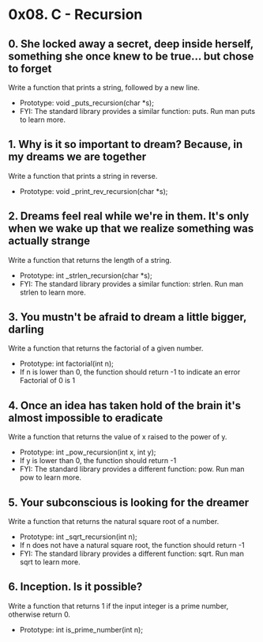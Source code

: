 # 0x08. C - Recursion


## 0. She locked away a secret, deep inside herself, something she once knew to be true... but chose to forget

Write a function that prints a string, followed by a new line.

- Prototype: void _puts_recursion(char *s);
- FYI: The standard library provides a similar function: puts. Run man puts to learn more.

## 1. Why is it so important to dream? Because, in my dreams we are together
Write a function that prints a string in reverse.

- Prototype: void _print_rev_recursion(char *s);

## 2. Dreams feel real while we're in them. It's only when we wake up that we realize something was actually strange

Write a function that returns the length of a string.

- Prototype: int _strlen_recursion(char *s);
- FYI: The standard library provides a similar function: strlen. Run man strlen to learn more.

## 3. You mustn't be afraid to dream a little bigger, darling

Write a function that returns the factorial of a given number.

- Prototype: int factorial(int n);
- If n is lower than 0, the function should return -1 to indicate an error
Factorial of 0 is 1

## 4. Once an idea has taken hold of the brain it's almost impossible to eradicate

Write a function that returns the value of x raised to the power of y.

- Prototype: int _pow_recursion(int x, int y);
- If y is lower than 0, the function should return -1
- FYI: The standard library provides a different function: pow. Run man pow to learn more.

## 5. Your subconscious is looking for the dreamer

Write a function that returns the natural square root of a number.

- Prototype: int _sqrt_recursion(int n);
- If n does not have a natural square root, the function should return -1
- FYI: The standard library provides a different function: sqrt. Run man sqrt to learn more.

## 6. Inception. Is it possible?
Write a function that returns 1 if the input integer is a prime number, otherwise return 0.

- Prototype: int is_prime_number(int n);
